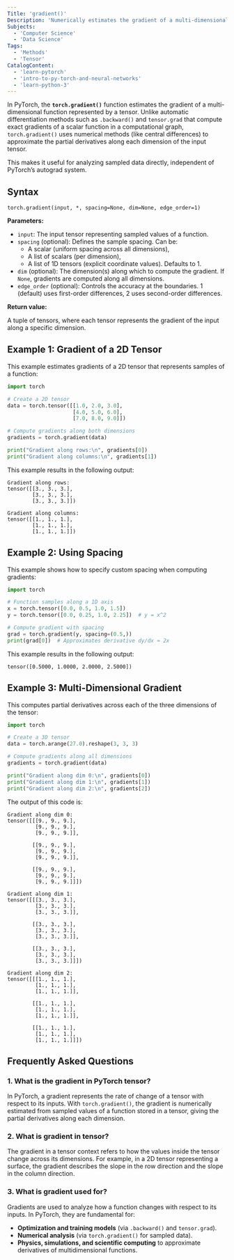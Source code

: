 ```yaml
---
Title: 'gradient()'
Description: 'Numerically estimates the gradient of a multi-dimensional function represented by a PyTorch tensor.'
Subjects:
  - 'Computer Science'
  - 'Data Science'
Tags:
  - 'Methods'
  - 'Tensor'
CatalogContent:
  - 'learn-pytorch'
  - 'intro-to-py-torch-and-neural-networks'
  - 'learn-python-3'
---
```


In PyTorch, the **`torch.gradient()`** function estimates the gradient of a multi-dimensional function represented by a tensor. Unlike automatic differentiation methods such as `.backward()` and `tensor.grad` that compute exact gradients of a scalar function in a computational graph, `torch.gradient()` uses numerical methods (like central differences) to approximate the partial derivatives along each dimension of the input tensor.

This makes it useful for analyzing sampled data directly, independent of PyTorch’s autograd system.

## Syntax

```pseudo
torch.gradient(input, *, spacing=None, dim=None, edge_order=1)
```

**Parameters:**

- `input`: The input tensor representing sampled values of a function.
- `spacing` (optional): Defines the sample spacing. Can be:
  - A scalar (uniform spacing across all dimensions),
  - A list of scalars (per dimension),
  - A list of 1D tensors (explicit coordinate values). Defaults to 1.
- `dim` (optional): The dimension(s) along which to compute the gradient. If `None`, gradients are computed along all dimensions.
- `edge_order` (optional): Controls the accuracy at the boundaries. 1 (default) uses first-order differences, 2 uses second-order differences.

**Return value:**

A tuple of tensors, where each tensor represents the gradient of the input along a specific dimension.

## Example 1: Gradient of a 2D Tensor

This example estimates gradients of a 2D tensor that represents samples of a function:

```py
import torch

# Create a 2D tensor
data = torch.tensor([[1.0, 2.0, 3.0],
                     [4.0, 5.0, 6.0],
                     [7.0, 8.0, 9.0]])

# Compute gradients along both dimensions
gradients = torch.gradient(data)

print("Gradient along rows:\n", gradients[0])
print("Gradient along columns:\n", gradients[1])
```

This example results in the following output:

```shell
Gradient along rows:
tensor([[3., 3., 3.],
        [3., 3., 3.],
        [3., 3., 3.]])

Gradient along columns:
tensor([[1., 1., 1.],
        [1., 1., 1.],
        [1., 1., 1.]])
```

## Example 2: Using Spacing

This example shows how to specify custom spacing when computing gradients:

```py
import torch

# Function samples along a 1D axis
x = torch.tensor([0.0, 0.5, 1.0, 1.5])
y = torch.tensor([0.0, 0.25, 1.0, 2.25])  # y = x^2

# Compute gradient with spacing
grad = torch.gradient(y, spacing=(0.5,))
print(grad[0])  # Approximates derivative dy/dx ≈ 2x
```

This example results in the following output:

```shell
tensor([0.5000, 1.0000, 2.0000, 2.5000])
```

## Example 3: Multi-Dimensional Gradient

This computes partial derivatives across each of the three dimensions of the tensor:

```py
import torch

# Create a 3D tensor
data = torch.arange(27.0).reshape(3, 3, 3)

# Compute gradients along all dimensions
gradients = torch.gradient(data)

print("Gradient along dim 0:\n", gradients[0])
print("Gradient along dim 1:\n", gradients[1])
print("Gradient along dim 2:\n", gradients[2])
```

The output of this code is:

```shell
Gradient along dim 0:
tensor([[[9., 9., 9.],
         [9., 9., 9.],
         [9., 9., 9.]],

        [[9., 9., 9.],
         [9., 9., 9.],
         [9., 9., 9.]],

        [[9., 9., 9.],
         [9., 9., 9.],
         [9., 9., 9.]]])

Gradient along dim 1:
tensor([[[3., 3., 3.],
         [3., 3., 3.],
         [3., 3., 3.]],

        [[3., 3., 3.],
         [3., 3., 3.],
         [3., 3., 3.]],

        [[3., 3., 3.],
         [3., 3., 3.],
         [3., 3., 3.]]])

Gradient along dim 2:
tensor([[[1., 1., 1.],
         [1., 1., 1.],
         [1., 1., 1.]],

        [[1., 1., 1.],
         [1., 1., 1.],
         [1., 1., 1.]],

        [[1., 1., 1.],
         [1., 1., 1.],
         [1., 1., 1.]]])
```

## Frequently Asked Questions

### 1. What is the gradient in PyTorch tensor?

In PyTorch, a gradient represents the rate of change of a tensor with respect to its inputs. With `torch.gradient()`, the gradient is numerically estimated from sampled values of a function stored in a tensor, giving the partial derivatives along each dimension.

### 2. What is gradient in tensor?

The gradient in a tensor context refers to how the values inside the tensor change across its dimensions. For example, in a 2D tensor representing a surface, the gradient describes the slope in the row direction and the slope in the column direction.

### 3. What is gradient used for?

Gradients are used to analyze how a function changes with respect to its inputs. In PyTorch, they are fundamental for:

- **Optimization and training models** (via `.backward()` and `tensor.grad`).
- **Numerical analysis** (via `torch.gradient()` for sampled data).
- **Physics, simulations, and scientific computing** to approximate derivatives of multidimensional functions.
